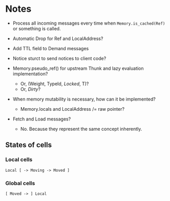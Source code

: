 # Notes

- Process all incoming messages every time when `Memory.is_cached(Ref)` or
  something is called.
- Automatic Drop for Ref and LocalAddress?
- Add TTL field to Demand messages
- Notice sturct to send notices to client code?
- Memory.pseudo\_ref() for upstream Thunk and lazy evaluation implementation?
  - Or, (Weight, TypeId, *Locked*, T)?
  - Or, *Dirty*?
- When memory mutability is necessary, how can it be implemented?
  - Memory.locals and LocalAddress /= raw pointer?

- Fetch and Load messages?
  - No. Because they represent the same concept inherently.


## States of cells

### Local cells

```
Local [ -> Moving -> Moved ]
```

### Global cells

```
[ Moved -> ] Local
```
